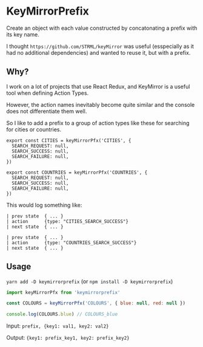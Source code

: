 KeyMirrorPrefix
=========

Create an object with each value constructed by concatonating a prefix with its key name.

I thought `https://github.com/STRML/keyMirror` was useful (esspecially as it had no additional dependencies) and wanted to reuse it, but with a prefix.

Why?
----

I work on a lot of projects that use React Redux, and KeyMirror is a useful tool when defining Action Types.

However, the action names inevitably become quite similar and the console does not differentiate them well.

So I like to add a prefix to a group of action types like these for searching for cities or countries.

```
export const CITIES = keyMirrorPfx('CITIES', {
  SEARCH_REQUEST: null,
  SEARCH_SUCCESS: null,
  SEARCH_FAILURE: null,
})

export const COUNTRIES = keyMirrorPfx('COUNTRIES', {
  SEARCH_REQUEST: null,
  SEARCH_SUCCESS: null,
  SEARCH_FAILURE: null,
})
```

This would log something like:

```
| prev state  { ... }
| action      {type: "CITIES_SEARCH_SUCCESS"}
| next state  { ... }

| prev state  { ... }
| action      {type: "COUNTRIES_SEARCH_SUCCESS"}
| next state  { ... }
```

Usage
-----

`yarn add -D keymirrorprefix` (or `npm install -D keymirrorprefix`)


```javascript
import keyMirrorPfx from 'keymirrorprefix'

const COLOURS = keyMirrorPfx('COLOURS', { blue: null, red: null })

console.log(COLOURS.blue) // COLOURS_blue
```

Input:  `prefix, {key1: val1, key2: val2}`

Output: `{key1: prefix_key1, key2: prefix_key2}`
